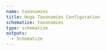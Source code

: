```yaml
---
name: taxonomies
title: Hugo Taxonomies Configuration
schematize: taxonomies
type: schematize
outputs:
  - Schematize
---
```

